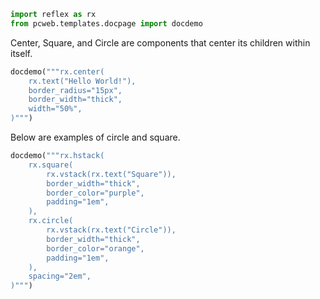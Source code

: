 ```python exec
import reflex as rx
from pcweb.templates.docpage import docdemo
```

Center, Square, and Circle are components that center its children within itself.

```python eval
docdemo("""rx.center(
    rx.text("Hello World!"),
    border_radius="15px",
    border_width="thick",
    width="50%",
)""")
```

Below are examples of circle and square.

```python eval
docdemo("""rx.hstack(
    rx.square(
        rx.vstack(rx.text("Square")),
        border_width="thick",
        border_color="purple",
        padding="1em",
    ),
    rx.circle(
        rx.vstack(rx.text("Circle")),
        border_width="thick",
        border_color="orange",
        padding="1em",
    ),
    spacing="2em",
)""")
```

